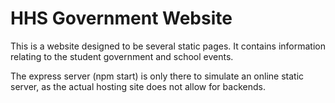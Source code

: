 # HHS Government Website

This is a website designed to be several static pages. It contains information relating to the student government and school events.

The express server (npm start) is only there to simulate an online static server, as the  actual hosting site does not allow for backends.
